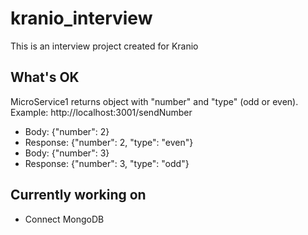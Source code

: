 # kranio_interview

This is an interview project created for Kranio

## What's OK

MicroService1 returns object with "number" and "type" (odd or even).
Example: http://localhost:3001/sendNumber

- Body: {"number": 2}
- Response: {"number": 2, "type": "even"}
- Body: {"number": 3}
- Response: {"number": 3, "type": "odd"}

## Currently working on

- Connect MongoDB
